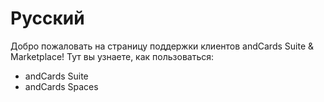 # Русский

Добро пожаловать на страницу поддержки клиентов andCards Suite & Marketplace! Тут вы узнаете, как пользоваться:

* andCards Suite
* andCards Spaces
